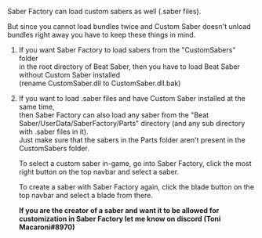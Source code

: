 Saber Factory can load custom sabers as well (.saber files).

But since you cannot load bundles twice and Custom Saber doesn't unload bundles right away
you have to keep these things in mind.

1. If you want Saber Factory to load sabers from the "CustomSabers" folder  
   in the root directory of Beat Saber, then you have to load Beat Saber without Custom Saber installed  
   (rename CustomSaber.dll to CustomSaber.dll.bak)  
2. If you want to load .saber files and have Custom Saber installed at the same time,  
   then Saber Factory can also load any saber from the "Beat Saber/UserData/SaberFactory/Parts" directory (and any sub directory with .saber files in it).  
   Just make sure that the sabers in the Parts folder aren't present in the CustomSabers folder.
   
   To select a custom saber in-game, go into Saber Factory, click the most right button on the top navbar and select a saber.
   
   To create a saber with Saber Factory again, click the blade button on the top navbar and select a blade from there.
   
   **If you are the creator of a saber and want it to be allowed for customization in Saber Factory let me know on discord (Toni Macaroni#8970)**
